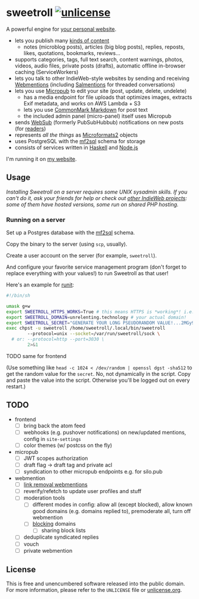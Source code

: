 # sweetroll [![unlicense](https://img.shields.io/badge/un-license-green.svg?style=flat)](http://unlicense.org)

A powerful engine for [your personal website].

- lets you publish many [kinds of content]
  - notes (microblog posts), articles (big blog posts), replies, reposts, likes, quotations, bookmarks, reviews…
- supports categories, tags, full text search, content warnings, photos, videos, audio files, private posts (drafts), automatic offline in-browser caching (ServiceWorkers)
- lets you talk to other IndieWeb-style websites by sending and receiving [Webmentions] (including [Salmentions] for threaded conversations)
- lets you use [Micropub] to edit your site (post, update, delete, undelete)
  - has a media endpoint for file uploads that optimizes images, extracts Exif metadata, and works on AWS Lambda + S3
  - lets you use [CommonMark Markdown] for post text
  - the included admin panel (micro-panel) itself uses Micropub
- sends [WebSub] \(formerly PubSubHubbub) notifications on new posts (for [readers])
- represents *all the things* as [Microformats2] objects
- uses PostgreSQL with the [mf2sql] schema for storage
- consists of services written in [Haskell] and [Node.js]

I'm running it on [my website](https://unrelenting.technology).

[your personal website]: https://indieweb.org
[kinds of content]: https://indieweb.org/posts
[CommonMark Markdown]: http://commonmark.org
[Haskell]: https://www.haskell.org
[Node.js]: https://nodejs.org/en/

[Microformats2]: http://microformats.org/wiki/microformats2
[Micropub]: https://indieweb.org/micropub
[Webmentions]: https://indieweb.org/webmention
[Salmentions]: https://indieweb.org/Salmention
[WebSub]: https://indieweb.org/WebSub
[readers]: https://indieweb.org/readers

## Usage

*Installing Sweetroll on a server requires some UNIX sysadmin skills. If you can't do it, ask your friends for help or check out [other IndieWeb projects](https://indieweb.org/projects): some of them have hosted versions, some run on shared PHP hosting.*

### Running on a server

Set up a Postgres database with the [mf2sql] schema.

Copy the binary to the server (using `scp`, usually).

Create a user account on the server (for example, `sweetroll`).

And configure your favorite service management program (don't forget to replace everything with your values!) to run Sweetroll as that user!

Here's an example for [runit](http://smarden.org/runit/index.html):

```bash
#!/bin/sh

umask g+w
export SWEETROLL_HTTPS_WORKS=True # this means HTTPS is *working*! i.e. you have it set up on your reverse proxy!
export SWEETROLL_DOMAIN=unrelenting.technology # your actual domain!
export SWEETROLL_SECRET="GENERATE YOUR LONG PSEUDORANDOM VALUE!...2MGy9ZkKgzexRpd7vl8" 
exec chpst -u sweetroll /home/sweetroll/.local/bin/sweetroll
        --protocol=unix --socket=/var/run/sweetroll/sock \
  # or: --protocol=http --port=3030 \
        2>&1
```

TODO same for frontend

(Use something like `head -c 1024 < /dev/random | openssl dgst -sha512` to get the random value for the `secret`. No, not dynamically in the script. Copy and paste the value into the script. Otherwise you'll be logged out on every restart.)

## TODO

- frontend
  - [ ] bring back the atom feed
  - [ ] webhooks (e.g. pushover notifications) on new/updated mentions, config in `site-settings`
  - [ ] color themes (w/ postcss on the fly)
- micropub
  - [ ] JWT scopes authorization
  - [ ] draft flag → draft tag and private acl
  - [ ] syndication to other micropub endpoints e.g. for silo.pub
- webmention
  - [ ] [link removal webmentions](https://webmention.rocks/update/2)
  - [ ] reverify/refetch to update user profiles and stuff
  - [ ] moderation tools
    - [ ] different modes in config: allow all (except blocked), allow known good domains (e.g. domains replied to), premoderate all, turn off webmention
    - [ ] [blocking](https://indieweb.org/block) domains
      - [ ] sharing block lists
  - [ ] deduplicate syndicated replies
  - [ ] vouch
  - [ ] private webmention

## License

This is free and unencumbered software released into the public domain.  
For more information, please refer to the `UNLICENSE` file or [unlicense.org](http://unlicense.org).

[mf2sql]: https://github.com/myfreeweb/mf2sql

